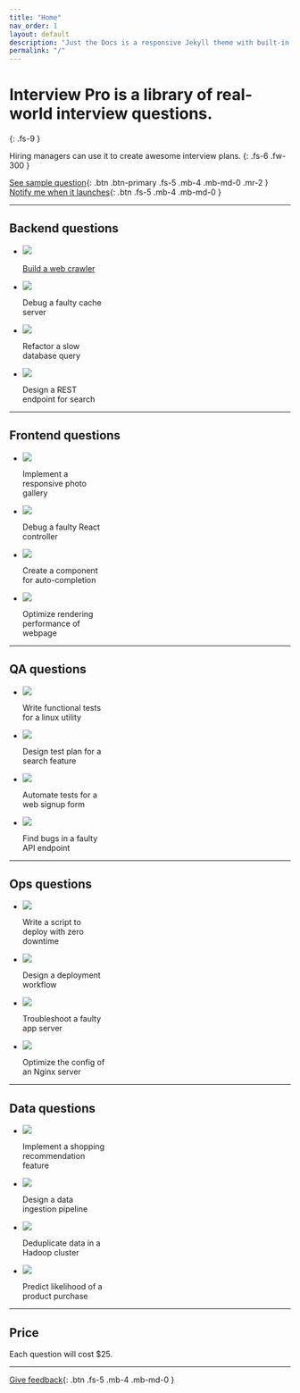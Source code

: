 ```yaml
---
title: "Home"
nav_order: 1
layout: default
description: "Just the Docs is a responsive Jekyll theme with built-in search that is easily customizable and hosted on GitHub Pages."
permalink: "/"
---
```


# **Interview Pro** is a library of real-world interview questions.
{: .fs-9 }

Hiring managers can use it to create awesome interview plans.
{: .fs-6 .fw-300 }

[See sample question](/backend-questions/build-a-web-crawler){: .btn .btn-primary .fs-5 .mb-4 .mb-md-0 .mr-2 } 
[Notify me when it launches](https://notify-form){: .btn .fs-5 .mb-4 .mb-md-0 }


---


## Backend questions

<ul class="list-style-none">
    <li class="d-inline-block v-align-top mr-4" style="width: 150px;">
        <a href="/backend-questions/build-a-web-crawler">
            <img src="/backend/build-crawler/cover.png" />
            <p>Build a web crawler</p>
        </a>
    </li>
    <li class="d-inline-block v-align-top mr-4" style="width: 150px;">
        <img src="/backend/q2/cover.png" />
        <p>Debug a faulty cache server</p>
    </li>
    <li class="d-inline-block v-align-top mr-4" style="width: 150px;">
        <img src="/backend/q3/cover.png" />
        <p>Refactor a slow database query</p>
    </li>
    <li class="d-inline-block v-align-top mr-4" style="width: 150px;">
        <img src="/backend/q4/cover.png" />
        <p>Design a REST endpoint for search</p>
    </li>
</ul>


---


## Frontend questions

<ul class="list-style-none">
    <li class="d-inline-block v-align-top mr-4" style="width: 150px;">
        <img src="/frontend/q1/cover.png" />
        <p>Implement a responsive photo gallery</p>
    </li>
    <li class="d-inline-block v-align-top mr-4" style="width: 150px;">
        <img src="/frontend/q2/cover.png" />
        <p>Debug a faulty React controller</p>
    </li>
    <li class="d-inline-block v-align-top mr-4" style="width: 150px;">
        <img src="/frontend/q3/cover.png" />
        <p>Create a component for auto-completion</p>
    </li>
    <li class="d-inline-block v-align-top mr-4" style="width: 150px;">
        <img src="/frontend/q4/cover.png" />
        <p>Optimize rendering performance of webpage</p>
    </li>
</ul>


---


## QA questions

<ul class="list-style-none">
    <li class="d-inline-block v-align-top mr-4" style="width: 150px;">
        <img src="/qa/q1/cover.png" />
        <p>Write functional tests for a linux utility</p>
    </li>
    <li class="d-inline-block v-align-top mr-4" style="width: 150px;">
        <img src="/qa/q2/cover.png" />
        <p>Design test plan for a search feature</p>
    </li>
    <li class="d-inline-block v-align-top mr-4" style="width: 150px;">
        <img src="/qa/q3/cover.png" />
        <p>Automate tests for a web signup form</p>
    </li>
    <li class="d-inline-block v-align-top mr-4" style="width: 150px;">
        <img src="/qa/q4/cover.png" />
        <p>Find bugs in a faulty API endpoint</p>
    </li>
</ul>


---


## Ops questions

<ul class="list-style-none">
    <li class="d-inline-block v-align-top mr-4" style="width: 150px;">
        <img src="/ops/q1/cover.png" />
        <p>Write a script to deploy with zero downtime</p>
    </li>
    <li class="d-inline-block v-align-top mr-4" style="width: 150px;">
        <img src="/ops/q2/cover.png" />
        <p>Design a deployment workflow</p>
    </li>
    <li class="d-inline-block v-align-top mr-4" style="width: 150px;">
        <img src="/ops/q3/cover.png" />
        <p>Troubleshoot a faulty app server</p>
    </li>
    <li class="d-inline-block v-align-top mr-4" style="width: 150px;">
        <img src="/ops/q4/cover.png" />
        <p>Optimize the config of an Nginx server</p>
    </li>
</ul>


---


## Data questions

<ul class="list-style-none">
    <li class="d-inline-block v-align-top mr-4" style="width: 150px;">
        <img src="/data/q1/cover.png" />
        <p>Implement a shopping recommendation feature</p>
    </li>
    <li class="d-inline-block v-align-top mr-4" style="width: 150px;">
        <img src="/data/q2/cover.png" />
        <p>Design a data ingestion pipeline</p>
    </li>
    <li class="d-inline-block v-align-top mr-4" style="width: 150px;">
        <img src="/data/q3/cover.png" />
        <p>Deduplicate data in a Hadoop cluster</p>
    </li>
    <li class="d-inline-block v-align-top mr-4" style="width: 150px;">
        <img src="/data/q4/cover.png" />
        <p>Predict likelihood of a product purchase</p>
    </li>
</ul>


---


## Price

Each question will cost $25.


---


[Give feedback](https://feedback-form){: .btn .fs-5 .mb-4 .mb-md-0 }


